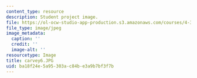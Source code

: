 ```yaml
---
content_type: resource
description: Student project image.
file: https://ol-ocw-studio-app-production.s3.amazonaws.com/courses/4-341-introduction-to-photography-fall-2002/ba18f24e5a95303ac84be3a9b7bf3f7b_carvey6.JPG
file_type: image/jpeg
image_metadata:
  caption: ''
  credit: ''
  image-alt: ''
resourcetype: Image
title: carvey6.JPG
uid: ba18f24e-5a95-303a-c84b-e3a9b7bf3f7b
---
```

